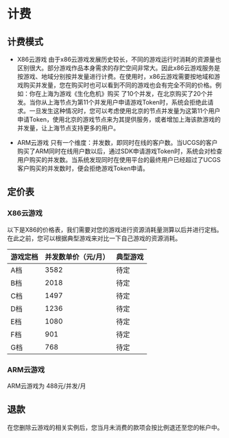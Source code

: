# 计费

## 计费模式
- X86云游戏
由于x86云游戏发展历史较长，不同的游戏运行时消耗的资源量也区别很大。部分游戏作品本身需求的存贮空间非常大。因此x86云游戏服务是按游戏、地域分别按并发量进行计费。在使用时，x86云游戏需要按地域和游戏购买并发量，您在购买时也可以看到不同的游戏也会有完全不同的价格。例如：你在上海为游戏《生化危机》购买 了10个并发，在北京购买了20个并发。当你从上海节点为第11个并发用户申请游戏Token时，系统会拒绝此请求。一旦发生这种情况时，您可以考虑使用北京的节点并发量为这第11个用户申请Token，使用北京的游戏节点来为其提供服务，或者增加上海该款游戏的并发量，让上海节点支持更多的用户。

- ARM云游戏
只有一个维度：并发数，即同时在线的客户数。当UCGS的客户购买了ARM同时在线用户数以后，通过SDK申请游戏Token时，系统会对检查用户购买的并发数。当系统发现同时在使用平台的最终用户已经超过了UCGS客户购买的并发数时，便会拒绝游戏Token申请。


## 定价表
### X86云游戏
以下是X86的价格表，我们需要对您的游戏进行资源消耗量测算以后并进行定档。在此之前，您可以根据典型游戏来对比一下自己游戏的资源消耗。


| 游戏定档 | 并发数单价（元/月） |  典型游戏  |
|---|---|---|
|  A档 | 3582 | 待定 |
|  B档 | 2018 | 待定 |
|  C档 | 1497 | 待定 |
|  D档 | 1236 | 待定 |
|  E档 | 1080 | 待定 |
|  F档 | 901 | 待定 |
|  G档 | 768 | 待定 |

### ARM云游戏
ARM云游戏为  488元/并发/月

## 退款
在您删除云游戏的相关实例后，您当月未消费的款项会按比例退还至您的帐户中。